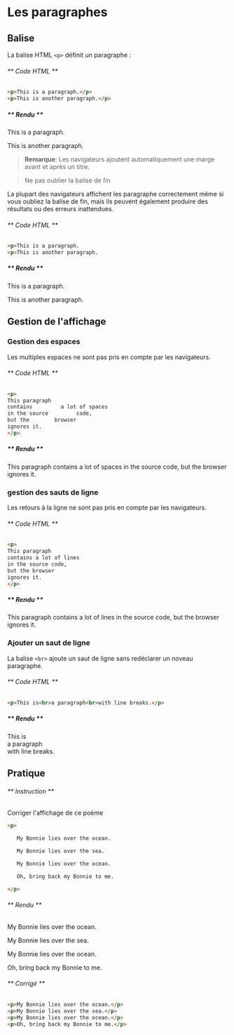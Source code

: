 # Les paragraphes


## Balise

La balise HTML `<p>` définit un paragraphe :

<!-- tabs:start -->

###### ** Code HTML **

```html
<p>This is a paragraph.</p>
<p>This is another paragraph.</p>
```
##### ** Rendu **

<p>This is a paragraph.</p>
<p>This is another paragraph.</p>

> **Remarque**: Les navigateurs ajoutent automatiquement une marge avant et après un titre.

<!-- tabs:end -->

> Ne pas oublier la balise de fin

La plupart des navigateurs affichent les paragraphe correctement même si vous oubliez la balise de fin, mais ils peuvent également produire des résultats ou des erreurs inattendues.

<!-- tabs:start -->

###### ** Code HTML **

```html
<p>This is a paragraph.
<p>This is another paragraph.
```

##### ** Rendu **

<p>This is a paragraph.
<p>This is another paragraph.

<!-- tabs:end -->


## Gestion de l'affichage

### Gestion des espaces

Les multiples espaces ne sont pas pris en compte par les navigateurs.

<!-- tabs:start -->

###### ** Code HTML **

```html
<p>
This paragraph
contains         a lot of spaces
in the source         code,
but the        browser 
ignores it.
</p>
```
##### ** Rendu **

<p>
This paragraph
contains         a lot of spaces
in the source         code,
but the        browser 
ignores it.
</p>

<!-- tabs:end -->

### gestion des sauts de ligne

Les retours à la ligne ne sont pas pris en compte par les navigateurs.

<!-- tabs:start -->

###### ** Code HTML **

```html
<p>
This paragraph
contains a lot of lines
in the source code,
but the browser 
ignores it.
</p>
```
##### ** Rendu **

<p>
This paragraph
contains a lot of lines
in the source code,
but the browser 
ignores it.
</p>

<!-- tabs:end -->

### Ajouter un saut de ligne

La balise `<br>` ajoute un saut de ligne sans redéclarer un noveau paragraphe.


<!-- tabs:start -->

###### ** Code HTML **

```html
<p>This is<br>a paragraph<br>with line breaks.</p>
```
##### ** Rendu **

<p>This is<br>a paragraph<br>with line breaks.</p>

<!-- tabs:end -->


## Pratique

<!-- tabs:start -->

###### ** Instruction **

Corriger l'affichage de ce poème

```html
<p>

   My Bonnie lies over the ocean.

   My Bonnie lies over the sea.

   My Bonnie lies over the ocean.

   Oh, bring back my Bonnie to me.

</p>
```

###### ** Rendu **

<p>My Bonnie lies over the ocean.</p>
<p>My Bonnie lies over the sea.</p>
<p>My Bonnie lies over the ocean.</p>
<p>Oh, bring back my Bonnie to me.</p>


###### ** Corrigé **

```html
<p>My Bonnie lies over the ocean.</p>
<p>My Bonnie lies over the sea.</p>
<p>My Bonnie lies over the ocean.</p>
<p>Oh, bring back my Bonnie to me.</p>
```

<!-- tabs:end -->